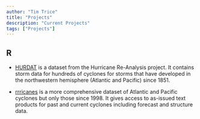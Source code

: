 ```yaml
---
author: "Tim Trice"
title: "Projects"
description: "Current Projects"
tags: ["Projects"]
---
```


## R

  * [HURDAT](http://timtrice.github.io/HURDAT/) is a dataset from the Hurricane Re-Analysis project. It contains storm data for hundreds of cyclones for storms that have developed in the northwestern hemisphere (Atlantic and Pacific) since 1851.

  * [rrricanes](https://ropensci.github.io/rrricanes/) is a more comprehensive dataset of Atlantic and Pacific cyclones but only those since 1998. It gives access to as-issued text products for past and current cyclones including forecast and structure data.
